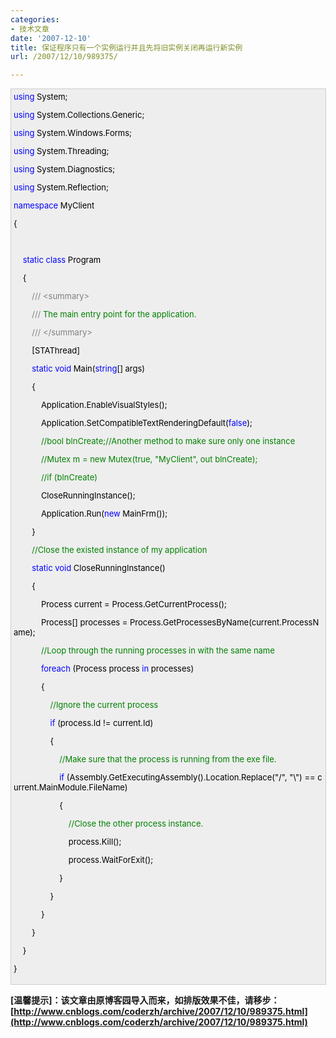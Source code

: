 ```yaml
---
categories:
- 技术文章
date: '2007-12-10'
title: 保证程序只有一个实例运行并且先将旧实例关闭再运行新实例
url: /2007/12/10/989375/

---
```



<div style="border: 1px solid #cccccc; padding: 4px 5px 4px 4px; background-color: #eeeeee; font-size: 13px; width: 98%;"><span style="color: #0000ff;">using</span><span style="color: #000000;">&nbsp;System;

</span><span style="color: #0000ff;">using</span><span style="color: #000000;">&nbsp;System.Collections.Generic;

</span><span style="color: #0000ff;">using</span><span style="color: #000000;">&nbsp;System.Windows.Forms;

</span><span style="color: #0000ff;">using</span><span style="color: #000000;">&nbsp;System.Threading;

</span><span style="color: #0000ff;">using</span><span style="color: #000000;">&nbsp;System.Diagnostics;

</span><span style="color: #0000ff;">using</span><span style="color: #000000;">&nbsp;System.Reflection;

</span><span style="color: #0000ff;">namespace</span><span style="color: #000000;">&nbsp;MyClient

{

&nbsp;&nbsp;&nbsp;&nbsp;

&nbsp;&nbsp;&nbsp;&nbsp;</span><span style="color: #0000ff;">static</span><span style="color: #000000;">&nbsp;</span><span style="color: #0000ff;">class</span><span style="color: #000000;">&nbsp;Program

&nbsp;&nbsp;&nbsp;&nbsp;{</span><span style="color: #000000;">

&nbsp;&nbsp;&nbsp;&nbsp;&nbsp;&nbsp;&nbsp;&nbsp;</span><span style="color: #808080;">///</span><span style="color: #008000;">&nbsp;</span><span style="color: #808080;">&lt;summary&gt;</span><span style="color: #008000;">

&nbsp;&nbsp;&nbsp;&nbsp;&nbsp;&nbsp;&nbsp;&nbsp;</span><span style="color: #808080;">///</span><span style="color: #008000;">&nbsp;The&nbsp;main&nbsp;entry&nbsp;point&nbsp;for&nbsp;the&nbsp;application.

&nbsp;&nbsp;&nbsp;&nbsp;&nbsp;&nbsp;&nbsp;&nbsp;</span><span style="color: #808080;">///</span><span style="color: #008000;">&nbsp;</span><span style="color: #808080;">&lt;/summary&gt;</span><span style="color: #808080;">

</span><span style="color: #000000;">&nbsp;&nbsp;&nbsp;&nbsp;&nbsp;&nbsp;&nbsp;&nbsp;[STAThread]

&nbsp;&nbsp;&nbsp;&nbsp;&nbsp;&nbsp;&nbsp;&nbsp;</span><span style="color: #0000ff;">static</span><span style="color: #000000;">&nbsp;</span><span style="color: #0000ff;">void</span><span style="color: #000000;">&nbsp;Main(</span><span style="color: #0000ff;">string</span><span style="color: #000000;">[]&nbsp;args)

&nbsp;&nbsp;&nbsp;&nbsp;&nbsp;&nbsp;&nbsp;&nbsp;{</span><span style="color: #000000;">

&nbsp;&nbsp;&nbsp;&nbsp;&nbsp;&nbsp;&nbsp;&nbsp;&nbsp;&nbsp;&nbsp;&nbsp;Application.EnableVisualStyles();

&nbsp;&nbsp;&nbsp;&nbsp;&nbsp;&nbsp;&nbsp;&nbsp;&nbsp;&nbsp;&nbsp;&nbsp;Application.SetCompatibleTextRenderingDefault(</span><span style="color: #0000ff;">false</span><span style="color: #000000;">);

&nbsp;&nbsp;&nbsp;&nbsp;&nbsp;&nbsp;&nbsp;&nbsp;&nbsp;&nbsp;&nbsp;&nbsp;</span><span style="color: #008000;">//</span><span style="color: #008000;">bool&nbsp;blnCreate;//Another method to make sure only one instance

&nbsp;&nbsp;&nbsp;&nbsp;&nbsp;&nbsp;&nbsp;&nbsp;&nbsp;&nbsp;&nbsp;&nbsp;</span><span style="color: #008000;">//</span><span style="color: #008000;">Mutex&nbsp;m&nbsp;=&nbsp;new&nbsp;Mutex(true,&nbsp;"MyClient",&nbsp;out&nbsp;blnCreate);

&nbsp;&nbsp;&nbsp;&nbsp;&nbsp;&nbsp;&nbsp;&nbsp;&nbsp;&nbsp;&nbsp;&nbsp;</span><span style="color: #008000;">//</span><span style="color: #008000;">if&nbsp;(blnCreate)</span><span style="color: #008000;">

</span><span style="color: #000000;">&nbsp;&nbsp;&nbsp;&nbsp;&nbsp;&nbsp;&nbsp;&nbsp;&nbsp;&nbsp;&nbsp;&nbsp;CloseRunningInstance();

&nbsp;&nbsp;&nbsp;&nbsp;&nbsp;&nbsp;&nbsp;&nbsp;&nbsp;&nbsp;&nbsp;&nbsp;Application.Run(</span><span style="color: #0000ff;">new</span><span style="color: #000000;">&nbsp;MainFrm());

&nbsp;&nbsp;&nbsp;&nbsp;&nbsp;&nbsp;&nbsp;&nbsp;}

&nbsp;&nbsp;&nbsp;&nbsp;&nbsp;&nbsp;&nbsp;&nbsp;</span><span style="color: #008000;">//</span><span style="color: #008000;">Close&nbsp;the&nbsp;existed&nbsp;instance&nbsp;of&nbsp;my&nbsp;application</span><span style="color: #008000;">

</span><span style="color: #000000;">&nbsp;&nbsp;&nbsp;&nbsp;&nbsp;&nbsp;&nbsp;&nbsp;</span><span style="color: #0000ff;">static</span><span style="color: #000000;">&nbsp;</span><span style="color: #0000ff;">void</span><span style="color: #000000;">&nbsp;CloseRunningInstance()

&nbsp;&nbsp;&nbsp;&nbsp;&nbsp;&nbsp;&nbsp;&nbsp;{

&nbsp;&nbsp;&nbsp;&nbsp;&nbsp;&nbsp;&nbsp;&nbsp;&nbsp;&nbsp;&nbsp;&nbsp;Process&nbsp;current&nbsp;</span><span style="color: #000000;">=</span><span style="color: #000000;">&nbsp;Process.GetCurrentProcess();

&nbsp;&nbsp;&nbsp;&nbsp;&nbsp;&nbsp;&nbsp;&nbsp;&nbsp;&nbsp;&nbsp;&nbsp;Process[]&nbsp;processes&nbsp;</span><span style="color: #000000;">=</span><span style="color: #000000;">&nbsp;Process.GetProcessesByName(current.ProcessName);

&nbsp;&nbsp;&nbsp;&nbsp;&nbsp;&nbsp;&nbsp;&nbsp;&nbsp;&nbsp;&nbsp;&nbsp;</span><span style="color: #008000;">//</span><span style="color: #008000;">Loop&nbsp;through&nbsp;the&nbsp;running&nbsp;processes&nbsp;in&nbsp;with&nbsp;the&nbsp;same&nbsp;name&nbsp;&nbsp;&nbsp;&nbsp;</span><span style="color: #008000;">

</span><span style="color: #000000;">&nbsp;&nbsp;&nbsp;&nbsp;&nbsp;&nbsp;&nbsp;&nbsp;&nbsp;&nbsp;&nbsp;&nbsp;</span><span style="color: #0000ff;">foreach</span><span style="color: #000000;">&nbsp;(Process&nbsp;process&nbsp;</span><span style="color: #0000ff;">in</span><span style="color: #000000;">&nbsp;processes)

&nbsp;&nbsp;&nbsp;&nbsp;&nbsp;&nbsp;&nbsp;&nbsp;&nbsp;&nbsp;&nbsp;&nbsp;{

&nbsp;&nbsp;&nbsp;&nbsp;&nbsp;&nbsp;&nbsp;&nbsp;&nbsp;&nbsp;&nbsp;&nbsp;&nbsp;&nbsp;&nbsp;&nbsp;</span><span style="color: #008000;">//</span><span style="color: #008000;">Ignore&nbsp;the&nbsp;current&nbsp;process&nbsp;&nbsp;&nbsp;&nbsp;</span><span style="color: #008000;">

</span><span style="color: #000000;">&nbsp;&nbsp;&nbsp;&nbsp;&nbsp;&nbsp;&nbsp;&nbsp;&nbsp;&nbsp;&nbsp;&nbsp;&nbsp;&nbsp;&nbsp;&nbsp;</span><span style="color: #0000ff;">if</span><span style="color: #000000;">&nbsp;(process.Id&nbsp;</span><span style="color: #000000;">!=</span><span style="color: #000000;">&nbsp;current.Id)

&nbsp;&nbsp;&nbsp;&nbsp;&nbsp;&nbsp;&nbsp;&nbsp;&nbsp;&nbsp;&nbsp;&nbsp;&nbsp;&nbsp;&nbsp;&nbsp;{

&nbsp;&nbsp;&nbsp;&nbsp;&nbsp;&nbsp;&nbsp;&nbsp;&nbsp;&nbsp;&nbsp;&nbsp;&nbsp;&nbsp;&nbsp;&nbsp;&nbsp;&nbsp;&nbsp;&nbsp;</span><span style="color: #008000;">//</span><span style="color: #008000;">Make&nbsp;sure&nbsp;that&nbsp;the&nbsp;process&nbsp;is&nbsp;running&nbsp;from&nbsp;the&nbsp;exe&nbsp;file.&nbsp;&nbsp;&nbsp;&nbsp;</span><span style="color: #008000;">

</span><span style="color: #000000;">&nbsp;&nbsp;&nbsp;&nbsp;&nbsp;&nbsp;&nbsp;&nbsp;&nbsp;&nbsp;&nbsp;&nbsp;&nbsp;&nbsp;&nbsp;&nbsp;&nbsp;&nbsp;&nbsp;&nbsp;</span><span style="color: #0000ff;">if</span><span style="color: #000000;">&nbsp;(Assembly.GetExecutingAssembly().Location.Replace(</span><span style="color: #000000;">"</span><span style="color: #000000;">/</span><span style="color: #000000;">"</span><span style="color: #000000;">,&nbsp;</span><span style="color: #000000;">"</span><span style="color: #000000;">\\</span><span style="color: #000000;">"</span><span style="color: #000000;">)&nbsp;</span><span style="color: #000000;">==</span><span style="color: #000000;">&nbsp;current.MainModule.FileName)

&nbsp;&nbsp;&nbsp;&nbsp;&nbsp;&nbsp;&nbsp;&nbsp;&nbsp;&nbsp;&nbsp;&nbsp;&nbsp;&nbsp;&nbsp;&nbsp;&nbsp;&nbsp;&nbsp;&nbsp;{

&nbsp;&nbsp;&nbsp;&nbsp;&nbsp;&nbsp;&nbsp;&nbsp;&nbsp;&nbsp;&nbsp;&nbsp;&nbsp;&nbsp;&nbsp;&nbsp;&nbsp;&nbsp;&nbsp;&nbsp;&nbsp;&nbsp;&nbsp;&nbsp;</span><span style="color: #008000;">//</span><span style="color: #008000;">Close&nbsp;the&nbsp;other&nbsp;process&nbsp;instance.&nbsp;&nbsp;&nbsp;</span><span style="color: #008000;">

</span><span style="color: #000000;">&nbsp;&nbsp;&nbsp;&nbsp;&nbsp;&nbsp;&nbsp;&nbsp;&nbsp;&nbsp;&nbsp;&nbsp;&nbsp;&nbsp;&nbsp;&nbsp;&nbsp;&nbsp;&nbsp;&nbsp;&nbsp;&nbsp;&nbsp;&nbsp;process.Kill();

&nbsp;&nbsp;&nbsp;&nbsp;&nbsp;&nbsp;&nbsp;&nbsp;&nbsp;&nbsp;&nbsp;&nbsp;&nbsp;&nbsp;&nbsp;&nbsp;&nbsp;&nbsp;&nbsp;&nbsp;&nbsp;&nbsp;&nbsp;&nbsp;process.WaitForExit();

&nbsp;&nbsp;&nbsp;&nbsp;&nbsp;&nbsp;&nbsp;&nbsp;&nbsp;&nbsp;&nbsp;&nbsp;&nbsp;&nbsp;&nbsp;&nbsp;&nbsp;&nbsp;&nbsp;&nbsp;}

&nbsp;&nbsp;&nbsp;&nbsp;&nbsp;&nbsp;&nbsp;&nbsp;&nbsp;&nbsp;&nbsp;&nbsp;&nbsp;&nbsp;&nbsp;&nbsp;}

&nbsp;&nbsp;&nbsp;&nbsp;&nbsp;&nbsp;&nbsp;&nbsp;&nbsp;&nbsp;&nbsp;&nbsp;}

&nbsp;&nbsp;&nbsp;&nbsp;&nbsp;&nbsp;&nbsp;&nbsp;}&nbsp;

&nbsp;&nbsp;&nbsp;&nbsp;}

}</span></div>

**[温馨提示]：该文章由原博客园导入而来，如排版效果不佳，请移步：[http://www.cnblogs.com/coderzh/archive/2007/12/10/989375.html](http://www.cnblogs.com/coderzh/archive/2007/12/10/989375.html)**